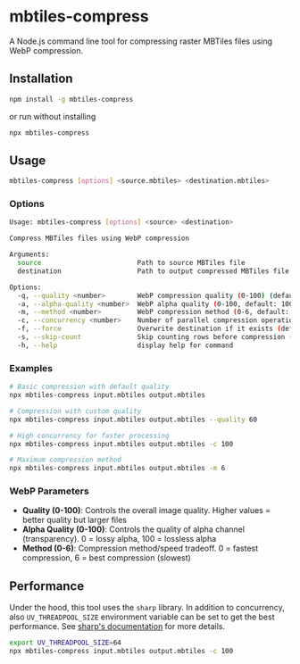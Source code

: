 # mbtiles-compress

A Node.js command line tool for compressing raster MBTiles files using WebP compression.

## Installation

```bash
npm install -g mbtiles-compress
```

or run without installing

```bash
npx mbtiles-compress
```

## Usage

```bash
mbtiles-compress [options] <source.mbtiles> <destination.mbtiles>
```

### Options

```bash
Usage: mbtiles-compress [options] <source> <destination>

Compress MBTiles files using WebP compression

Arguments:
  source                        Path to source MBTiles file
  destination                   Path to output compressed MBTiles file

Options:
  -q, --quality <number>        WebP compression quality (0-100) (default: "75")
  -a, --alpha-quality <number>  WebP alpha quality (0-100, default: 100) (default: "100")
  -m, --method <number>         WebP compression method (0-6, default: 4) (default: "4")
  -c, --concurrency <number>    Number of parallel compression operations (default: "20")
  -f, --force                   Overwrite destination if it exists (default: false)
  -s, --skip-count              Skip counting rows before compression (default: false)
  -h, --help                    display help for command
```

### Examples

```bash
# Basic compression with default quality
npx mbtiles-compress input.mbtiles output.mbtiles

# Compression with custom quality
npx mbtiles-compress input.mbtiles output.mbtiles --quality 60

# High concurrency for faster processing
npx mbtiles-compress input.mbtiles output.mbtiles -c 100

# Maximum compression method
npx mbtiles-compress input.mbtiles output.mbtiles -m 6
```

### WebP Parameters

- **Quality (0-100)**: Controls the overall image quality. Higher values = better quality but larger files
- **Alpha Quality (0-100)**: Controls the quality of alpha channel (transparency). 0 = lossy alpha, 100 = lossless alpha
- **Method (0-6)**: Compression method/speed tradeoff. 0 = fastest compression, 6 = best compression (slowest)

## Performance

Under the hood, this tool uses the `sharp` library. In addition to concurrency, also `UV_THREADPOOL_SIZE` environment variable can be set to get the best performance. See [sharp's documentation](https://sharp.pixelplumbing.com/performance) for more details.

```bash
export UV_THREADPOOL_SIZE=64
npx mbtiles-compress input.mbtiles output.mbtiles -c 100
```
